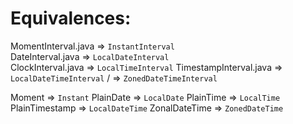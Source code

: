 # Equivalences:

MomentInterval.java     => `InstantInterval`      
DateInterval.java       => `LocalDateInterval`    
ClockInterval.java      => `LocalTimeInterval`
TimestampInterval.java  => `LocalDateTimeInterval`
/                       => `ZonedDateTimeInterval`


Moment          => `Instant`
PlainDate       => `LocalDate` 
PlainTime       => `LocalTime`
PlainTimestamp  => `LocalDateTime`
ZonalDateTime   => `ZonedDateTime`




